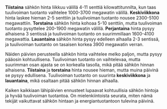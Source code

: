 **Tiistaina** sähkön hinta liikkuu välillä 4-11 senttiä kilowattitunnilta, kun taas tuulivoiman tuotanto vaihtelee 1000-3700 megawatin välillä. **Keskiviikkona** hinta laskee hieman 2-5 senttiin ja tuulivoiman tuotanto nousee 2300-5100 megawattiin. **Torstaina** sähkön hinta kohoaa 5-10 senttiin, mutta tuulivoiman tuotanto pysyttelee 200-1900 megawatin välillä. **Perjantaina** hinta pysyy alhaisena 3 sentissä ja tuulivoiman tuotanto on suurimmillaan 1600-4100 megawattia. **Lauantaina** sähkön hinta pysyy edelleen alhaalla 2-3 sentissä, ja tuulivoiman tuotanto on tasaisen korkea 3900 megawatin verran.

Näiden päivien perusteella sähkön hinta vaihtelee melko paljon, mutta pysyy pääosin kohtuullisena. Tuulivoiman tuotanto on vaihtelevaa, mutta suurimman osan ajasta se on korkealla tasolla, mikä pitää sähkön hinnan alhaisena. **Tiistaina** ja **torstaina** hinta nousee hieman, mutta muina päivinä se pysyy edullisena. Tuulivoiman tuotanto on suurinta **keskiviikkona** ja **lauantaina**, mikä osaltaan pitää sähkön hinnan alhaalla.

Kaiken kaikkiaan lähipäivien ennusteet lupaavat kohtuullisia sähkön hintoja ja hyvää tuulivoiman tuotantoa. On mielenkiintoista seurata, miten nämä tekijät vaikuttavat sähkön hintaan ja energiantuotantoon tulevina päivinä.